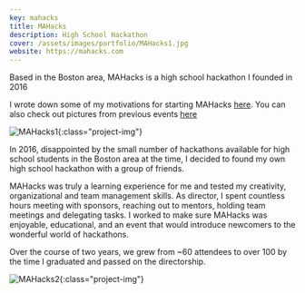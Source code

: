 ```yaml
---
key: mahacks
title: MAHacks
description: High School Hackathon
cover: /assets/images/portfolio/MAHacks1.jpg
website: https://mahacks.com
---
```

Based in the Boston area, MAHacks is a high school hackathon I founded in 2016

I wrote down some of my motivations for starting MAHacks [here](https://mahacks.com/blog/). You can also check out pictures from previous events [here](https://mahacks.com/past-events) 

![MAHacks1](/assets/images/portfolio/MAHacks1.jpg){:class="project-img"}


In 2016, disappointed by the small number of hackathons available for high school students in the Boston area at the time, I decided to found my own high school hackathon with a group of friends.

MAHacks was truly a learning experience for me and tested my creativity, organizational and team management skills. As director, I spent countless hours meeting with sponsors, reaching out to mentors, holding team meetings and delegating tasks. I worked to make sure MAHacks was enjoyable, educational, and an event that would introduce newcomers to the wonderful world of hackathons.

Over the course of two years, we grew from ~60 attendees to over 100 by the time I graduated and passed on the directorship.

![MAHacks2](/assets/images/portfolio/MAHacks2.jpg){:class="project-img"}

